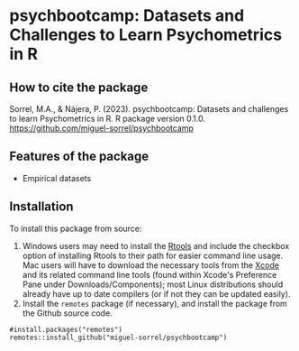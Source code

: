 # psychbootcamp: Datasets and Challenges to Learn Psychometrics in R

## How to cite the package

Sorrel, M.A., & Nájera, P. (2023). psychbootcamp: Datasets and challenges to learn Psychometrics in R. R package version 0.1.0. https://github.com/miguel-sorrel/psychbootcamp

## Features of the package

* Empirical datasets

## Installation

To install this package from source:

1. Windows users may need to install the [Rtools](https://cran.r-project.org/bin/windows/Rtools/) and include the checkbox option of installing Rtools to their path for easier command line usage. Mac users will have to download the necessary tools from the [Xcode](https://apps.apple.com/ca/app/xcode/id497799835?mt=12) and its related command line tools (found within Xcode's Preference Pane under Downloads/Components); most Linux distributions should already have up to date compilers (or if not they can be updated easily).
2. Install the `remotes` package (if necessary), and install the package from the Github source code.

```
#install.packages("remotes")
remotes::install_github("miguel-sorrel/psychbootcamp")

